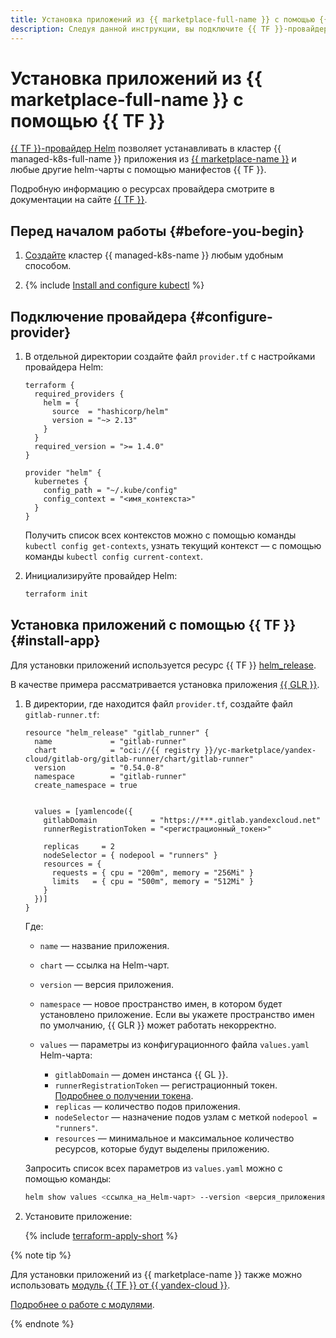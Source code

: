 ```yaml
---
title: Установка приложений из {{ marketplace-full-name }} с помощью {{ TF }}
description: Следуя данной инструкции, вы подключите {{ TF }}-провайдер Helm и сможете устанавливать приложения из {{ marketplace-name }} с помощью манифестов {{ TF }}.
---
```


# Установка приложений из {{ marketplace-full-name }} с помощью {{ TF }}

[{{ TF }}-провайдер Helm](https://github.com/hashicorp/terraform-provider-helm) позволяет устанавливать в кластер {{ managed-k8s-full-name }} приложения из [{{ marketplace-name }}](/marketplace) и любые другие helm-чарты с помощью манифестов {{ TF }}.

Подробную информацию о ресурсах провайдера смотрите в документации на сайте [{{ TF }}](https://registry.terraform.io/providers/hashicorp/helm/latest/docs).

## Перед началом работы {#before-you-begin}

1. [Создайте](kubernetes-cluster/kubernetes-cluster-create.md) кластер {{ managed-k8s-name }} любым удобным способом.

1. {% include [Install and configure kubectl](../../_includes/managed-kubernetes/kubectl-install.md) %}

## Подключение провайдера {#configure-provider}

1. В отдельной директории создайте файл `provider.tf` с настройками провайдера Helm:

    ```hcl
    terraform {
      required_providers {
        helm = {
          source  = "hashicorp/helm"
          version = "~> 2.13"
        }
      }
      required_version = ">= 1.4.0"
    }

    provider "helm" {
      kubernetes {
        config_path = "~/.kube/config"
        config_context = "<имя_контекста>"
      }
    }
    ```

    Получить список всех контекстов можно с помощью команды `kubectl config get-contexts`, узнать текущий контекст — с помощью команды `kubectl config current-context`.

1. Инициализируйте провайдер Helm:

   ```bash
   terraform init
   ```

## Установка приложений с помощью {{ TF }} {#install-app}

Для установки приложений используется ресурс {{ TF }} [helm_release](https://registry.terraform.io/providers/hashicorp/helm/latest/docs/resources/release).

В качестве примера рассматривается установка приложения [{{ GLR }}](/marketplace/products/yc/gitlab-runner).

1. В директории, где находится файл `provider.tf`, создайте файл `gitlab-runner.tf`:

    ```hcl
    resource "helm_release" "gitlab_runner" {
      name             = "gitlab-runner"
      chart            = "oci://{{ registry }}/yc-marketplace/yandex-cloud/gitlab-org/gitlab-runner/chart/gitlab-runner"
      version          = "0.54.0-8"
      namespace        = "gitlab-runner"
      create_namespace = true


      values = [yamlencode({
        gitlabDomain            = "https://***.gitlab.yandexcloud.net"
        runnerRegistrationToken = "<регистрационный_токен>"

        replicas     = 2
        nodeSelector = { nodepool = "runners" }
        resources = {
          requests = { cpu = "200m", memory = "256Mi" }
          limits   = { cpu = "500m", memory = "512Mi" }
        }
      })]
    }
    ```

    Где:

    * `name` — название приложения.
    * `chart` — ссылка на Helm-чарт.
    * `version` — версия приложения.
    * `namespace` — новое пространство имен, в котором будет установлено приложение. Если вы укажете пространство имен по умолчанию, {{ GLR }} может работать некорректно.
    * `values` — параметры из конфигурационного файла `values.yaml` Helm-чарта:

      * `gitlabDomain` — домен инстанса {{ GL }}.
      * `runnerRegistrationToken` — регистрационный токен. [Подробнее о получении токена](applications/gitlab-runner.md#before-you-begin).
      * `replicas` — количество подов приложения.
      * `nodeSelector` — назначение подов узлам с меткой `nodepool = "runners"`.
      * `resources` — минимальное и максимальное количество ресурсов, которые будут выделены приложению.

    Запросить список всех параметров из `values.yaml` можно с помощью команды:

    ```bash
    helm show values <ссылка_на_Helm-чарт> --version <версия_приложения>
    ```

1. Установите приложение:

   {% include [terraform-apply-short](../../_includes/mdb/terraform/apply-short.md) %}

{% note tip %}

Для установки приложений из {{ marketplace-name }} также можно использовать [модуль {{ TF }} от {{ yandex-cloud }}](https://github.com/terraform-yc-modules/terraform-yc-kubernetes-marketplace).

[Подробнее о работе с модулями](../../terraform/concepts/modules.md).

{% endnote %}



